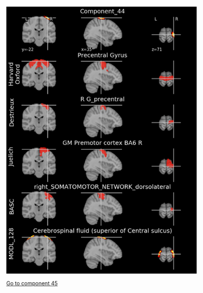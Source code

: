 


![44](preliminary/44.jpg "Component 44")

[Go to component 45](https://parietal-inria.github.io/MODL_atlas/1024/45 "Component 45")